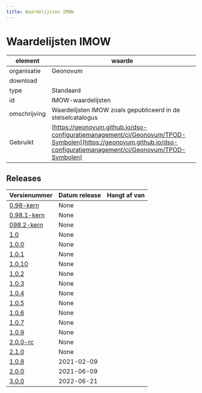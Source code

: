 ```yaml
---
title: Waardelijsten IMOW
---
```


# Waardelijsten IMOW

|element|waarde|
|-----|------|
| organisatie  |Geonovum|
| download  | [](<>)|
| type  |Standaard|
| id  |IMOW-waardelijsten|
| omschrijving  |Waardelijsten IMOW zoals gepubliceerd in de stelselcatalogus|
| Gebruikt|[https://geonovum.github.io/dso-configuratiemanagement/ci/Geonovum/TPOD-Symbolen](https://geonovum.github.io/dso-configuratiemanagement/ci/Geonovum/TPOD-Symbolen)|

## Releases

|Versienummer|Datum release|Hangt af van
|-------|-------|-----|
| [0.98-kern](<https://github.com/Geonovum/TPOD/blob/master/Waardelijsten/Waardelijst IMOW v0.98-kern.zip>)|None||
| [0.98.1-kern](<https://github.com/Geonovum/TPOD/blob/master/Waardelijsten/Waardelijst IMOW v0.98.1-kern.zip>)|None||
| [098.2-kern](<https://github.com/Geonovum/TPOD/blob/master/Waardelijsten/Waardelijst IMOW v098.2-kern.zip>)|None||
| [1.0](<https://github.com/Geonovum/TPOD/blob/master/Waardelijsten/Waardelijsten IMOW v1.0.zip>)|None||
| [1.0.0](<https://github.com/Geonovum/TPOD/blob/master/Waardelijsten/Mapping v1.0.0.zip>)|None||
| [1.0.1](<https://github.com/Geonovum/TPOD/blob/master/Waardelijsten/Waardelijsten IMOW v1.0.1.zip>)|None||
| [1.0.10](<https://github.com/Geonovum/TPOD/blob/master/Waardelijsten/Waardelijsten IMOW v1.0.10.zip>)|None||
| [1.0.2](<https://github.com/Geonovum/TPOD/blob/master/Waardelijsten/Waardelijsten IMOW v1.0.2.zip>)|None||
| [1.0.3](<https://github.com/Geonovum/TPOD/blob/master/Waardelijsten/Waardelijsten IMOW v1.0.3.zip>)|None||
| [1.0.4](<https://github.com/Geonovum/TPOD/blob/master/Waardelijsten/Waardelijsten IMOW v1.0.4.zip>)|None||
| [1.0.5](<https://github.com/Geonovum/TPOD/blob/master/Waardelijsten/Waardelijsten IMOW v1.0.5.zip>)|None||
| [1.0.6](<https://github.com/Geonovum/TPOD/blob/master/Waardelijsten/Waardelijsten IMOW v1.0.6.zip>)|None||
| [1.0.7](<https://github.com/Geonovum/TPOD/blob/master/Waardelijsten/Waardelijsten IMOW v1.0.7.zip>)|None||
| [1.0.9](<https://github.com/Geonovum/TPOD/blob/master/Waardelijsten/Waardelijsten IMOW v1.0.9.zip>)|None||
| [2.0.0-rc](<https://github.com/Geonovum/TPOD/blob/master/Waardelijsten/Waardelijsten_IMOW_v2.0.0-rc.zip>)|None||
| [2.1.0](<https://github.com/Geonovum/TPOD/blob/master/Waardelijsten/Waardelijsten_IMOW_v2.1.0.zip>)|None||
| [1.0.8](<https://github.com/Geonovum/TPOD/blob/master/Waardelijsten/waardelijsten IMOW v1.0.8.zip>)|2021-02-09||
| [2.0.0](<https://github.com/Geonovum/TPOD/blob/master/Waardelijsten/Waardelijsten_IMOW_2.0.0.zip>)|2021-06-09||
| [3.0.0](<https://github.com/Geonovum/TPOD/blob/master/Waardelijsten/Waardelijsten_IMOW_v3.0.0_met_alleen_vlaksymbolisatie.zip>)|2022-06-21||

